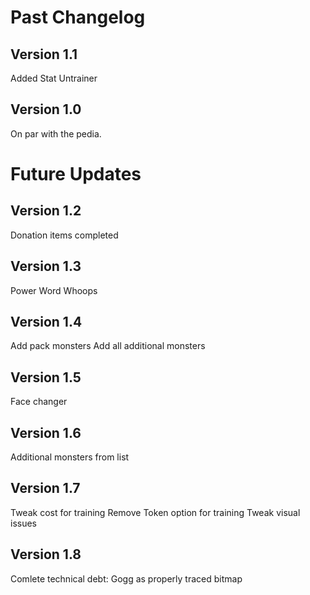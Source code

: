 # Past Changelog
## Version 1.1
Added Stat Untrainer

## Version 1.0
On par with the pedia.

# Future Updates
## Version 1.2
Donation items completed

## Version 1.3
Power Word Whoops

## Version 1.4
Add pack monsters
Add all additional monsters

## Version 1.5
Face changer

## Version 1.6
Additional monsters from list

## Version 1.7
Tweak cost for training
Remove Token option for training
Tweak visual issues

## Version 1.8
Comlete technical debt:
Gogg as properly traced bitmap
